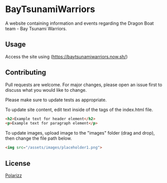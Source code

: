 # BayTsunamiWarriors
A website containing information and events regarding the Dragon Boat team - Bay Tsunami Warriors. 

## Usage
Access the site using (https://baytsunamiwarriors.now.sh/)

## Contributing
Pull requests are welcome. For major changes, please open an issue first to discuss what you would like to change.

Please make sure to update tests as appropriate.

To update site content, edit text inside of the tags of the index.html file. 
```html
<h2>Example text for header element</h2>
<p>Example text for paragraph element</p>
```

To update images, upload image to the "images" folder (drag and drop), then change the file path below. 
```html
<img src="/assets/images/placeholder1.png">
```

## License
[Polarizz](https://github.com/Polarizz)